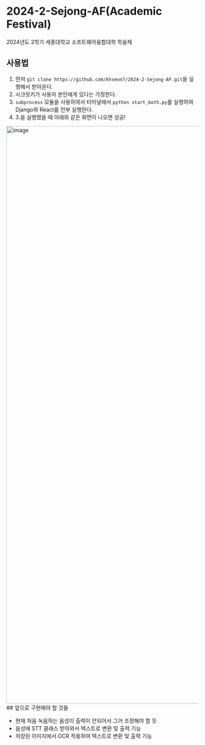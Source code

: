 # 2024-2-Sejong-AF(Academic Festival)
2024년도 2학기 세종대학교 소프트웨어융합대학 학술제
## 사용법
1. 먼저 `git clone https://github.com/khseon7/2024-2-Sejong-AF.git`을 실행해서 받아온다.
2. 시크릿키가 사용자 본인에게 있다는 가정한다.
3. `subprocess` 모듈을 사용하여서 터미널에서 `python start_both.py`를 실행하여 Django와 React를 전부 실행한다.
4. 3.을 실행했을 때 아래와 같은 화면이 나오면 성공!
<img width="1512" alt="image" src="https://github.com/user-attachments/assets/eba01c04-2325-49bb-9778-e375ecf59cfa">
## 앞으로 구현해야 할 것들

- 현재 처음 녹음하는 음성이 출력이 안되어서 그거 조정해야 할 듯
- 음성에 STT 클래스 받아와서 텍스트로 변환 및 출력 기능
- 저장된 이미지에서 OCR 적용하여 텍스트로 변환 및 출력 기능
